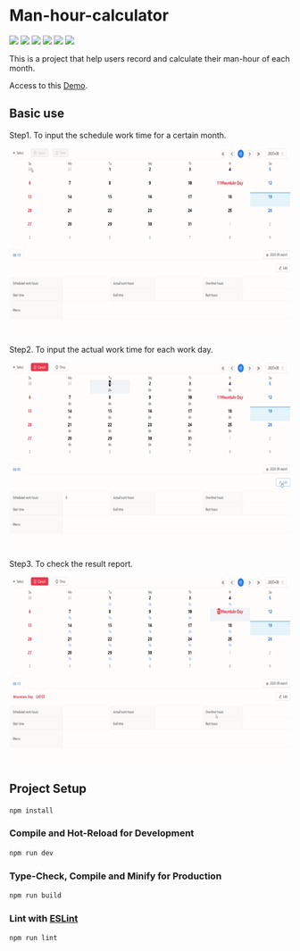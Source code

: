 # Man-hour-calculator
![](https://img.shields.io/badge/Vue.js-%5E3.3.4-brightgreen)
![](https://img.shields.io/badge/Vite-%5E4.3.9-green)
![](https://img.shields.io/badge/antdv-%5E4.0.0-blue)
![](https://img.shields.io/badge/pinia-%5E2.1.3-orange)
![](https://img.shields.io/badge/typescript-%7E5.0.4-9cf)
![](https://img.shields.io/badge/license-MIT-yellow)

This is a project that help users record and calculate their man-hour of each month.

Access to this [Demo](https://shurintou.github.io/man-hour-caculator/).

## Basic use
Step1. To input the schedule work time for a certain month.

![](https://github.com/shurintou/man-hour-caculator/blob/master/docs/schedule_time_input.gif?raw=true)

Step2. To input the actual work time for each work day.

![](https://github.com/shurintou/man-hour-caculator/blob/master/docs/actual_time_input.gif?raw=true)

Step3. To check the result report.

![](https://github.com/shurintou/man-hour-caculator/blob/master/docs/check_report.gif?raw=true)

## Project Setup

```sh
npm install
```

### Compile and Hot-Reload for Development

```sh
npm run dev
```

### Type-Check, Compile and Minify for Production

```sh
npm run build
```

### Lint with [ESLint](https://eslint.org/)

```sh
npm run lint
```
